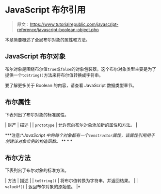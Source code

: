 # JavaScript 布尔引用

> 原文：<https://www.tutorialrepublic.com/javascript-reference/javascript-boolean-object.php>

本章简要概述了全局布尔对象的属性和方法。

## JavaScript 布尔对象

布尔对象是围绕布尔值`true`或`false`的对象包装器。这个布尔对象类型主要是为了提供一个`toString()`方法来将布尔值转换成字符串。

要了解更多关于 Boolean 的内容，请查看 JavaScript 数据类型章节。

## 布尔属性

下表列出了布尔对象的标准属性。

| 财产 | 描述 |
| `prototype` | 允许您向布尔对象添加新的属性和方法。 |

 ***注意:**JavaScript 中的每个对象都有一个`constructor`属性，该属性引用用于创建该对象实例的构造函数。*  ** * *

## 布尔方法

下表列出了布尔对象的标准方法。

| 方法 | 描述 |
| `toString()` | 将布尔值转换为字符串，并返回结果。 |
| `valueOf()` | 返回布尔对象的原始值。 |*
